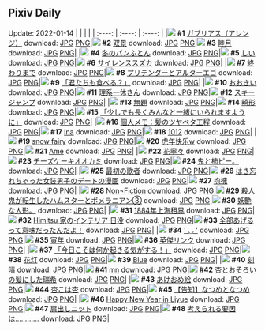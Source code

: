 ## Pixiv Daily
Update: 2022-01-14
|      |      |      |
| :----: | :----: | :----: |
|![](https://pixiv.microyu.workers.dev/c/240x480/img-master/img/2022/01/12/00/00/20/95467702_p0_master1200.jpg) **#1** [ガブリアス（アレンジ）](https://www.pixiv.net/artworks/95467702) download: [JPG](https://pixiv.microyu.workers.dev/img-original/img/2022/01/12/00/00/20/95467702_p0.jpg) [PNG](https://pixiv.microyu.workers.dev/img-original/img/2022/01/12/00/00/20/95467702_p0.png)|![](https://pixiv.microyu.workers.dev/c/240x480/img-master/img/2022/01/13/02/28/22/95490649_p0_master1200.jpg) **#2** [双景](https://www.pixiv.net/artworks/95490649) download: [JPG](https://pixiv.microyu.workers.dev/img-original/img/2022/01/13/02/28/22/95490649_p0.jpg) [PNG](https://pixiv.microyu.workers.dev/img-original/img/2022/01/13/02/28/22/95490649_p0.png)|![](https://pixiv.microyu.workers.dev/c/240x480/img-master/img/2022/01/13/02/18/58/95490521_p0_master1200.jpg) **#3** [睦月](https://www.pixiv.net/artworks/95490521) download: [JPG](https://pixiv.microyu.workers.dev/img-original/img/2022/01/13/02/18/58/95490521_p0.jpg) [PNG](https://pixiv.microyu.workers.dev/img-original/img/2022/01/13/02/18/58/95490521_p0.png)|
|![](https://pixiv.microyu.workers.dev/c/240x480/img-master/img/2022/01/12/07/30/00/95473067_p0_master1200.jpg) **#4** [冬のパンふとん](https://www.pixiv.net/artworks/95473067) download: [JPG](https://pixiv.microyu.workers.dev/img-original/img/2022/01/12/07/30/00/95473067_p0.jpg) [PNG](https://pixiv.microyu.workers.dev/img-original/img/2022/01/12/07/30/00/95473067_p0.png)|![](https://pixiv.microyu.workers.dev/c/240x480/img-master/img/2022/01/13/04/01/51/95487729_p0_master1200.jpg) **#5** [しい](https://www.pixiv.net/artworks/95487729) download: [JPG](https://pixiv.microyu.workers.dev/img-original/img/2022/01/13/04/01/51/95487729_p0.jpg) [PNG](https://pixiv.microyu.workers.dev/img-original/img/2022/01/13/04/01/51/95487729_p0.png)|![](https://pixiv.microyu.workers.dev/c/240x480/img-master/img/2022/01/12/00/00/10/95467654_p0_master1200.jpg) **#6** [サイレンススズカ](https://www.pixiv.net/artworks/95467654) download: [JPG](https://pixiv.microyu.workers.dev/img-original/img/2022/01/12/00/00/10/95467654_p0.jpg) [PNG](https://pixiv.microyu.workers.dev/img-original/img/2022/01/12/00/00/10/95467654_p0.png)|
|![](https://pixiv.microyu.workers.dev/c/240x480/img-master/img/2022/01/13/00/00/01/95487704_p0_master1200.jpg) **#7** [終わりまで](https://www.pixiv.net/artworks/95487704) download: [JPG](https://pixiv.microyu.workers.dev/img-original/img/2022/01/13/00/00/01/95487704_p0.jpg) [PNG](https://pixiv.microyu.workers.dev/img-original/img/2022/01/13/00/00/01/95487704_p0.png)|![](https://pixiv.microyu.workers.dev/c/240x480/img-master/img/2022/01/12/07/40/34/95473141_p0_master1200.jpg) **#8** [プリテンダーとアルターエゴ](https://www.pixiv.net/artworks/95473141) download: [JPG](https://pixiv.microyu.workers.dev/img-original/img/2022/01/12/07/40/34/95473141_p0.jpg) [PNG](https://pixiv.microyu.workers.dev/img-original/img/2022/01/12/07/40/34/95473141_p0.png)|![](https://pixiv.microyu.workers.dev/c/240x480/img-master/img/2022/01/12/19/04/26/95480512_p0_master1200.jpg) **#9** [「君たちも食べる？」](https://www.pixiv.net/artworks/95480512) download: [JPG](https://pixiv.microyu.workers.dev/img-original/img/2022/01/12/19/04/26/95480512_p0.jpg) [PNG](https://pixiv.microyu.workers.dev/img-original/img/2022/01/12/19/04/26/95480512_p0.png)|
|![](https://pixiv.microyu.workers.dev/c/240x480/img-master/img/2022/01/12/00/11/42/95468155_p0_master1200.jpg) **#10** [おおきい](https://www.pixiv.net/artworks/95468155) download: [JPG](https://pixiv.microyu.workers.dev/img-original/img/2022/01/12/00/11/42/95468155_p0.jpg) [PNG](https://pixiv.microyu.workers.dev/img-original/img/2022/01/12/00/11/42/95468155_p0.png)|![](https://pixiv.microyu.workers.dev/c/240x480/img-master/img/2022/01/13/19/16/56/95500867_p0_master1200.jpg) **#11** [理系一休さん](https://www.pixiv.net/artworks/95500867) download: [JPG](https://pixiv.microyu.workers.dev/img-original/img/2022/01/13/19/16/56/95500867_p0.jpg) [PNG](https://pixiv.microyu.workers.dev/img-original/img/2022/01/13/19/16/56/95500867_p0.png)|![](https://pixiv.microyu.workers.dev/c/240x480/img-master/img/2022/01/12/22/43/11/95485788_p0_master1200.jpg) **#12** [スキージャンプ](https://www.pixiv.net/artworks/95485788) download: [JPG](https://pixiv.microyu.workers.dev/img-original/img/2022/01/12/22/43/11/95485788_p0.jpg) [PNG](https://pixiv.microyu.workers.dev/img-original/img/2022/01/12/22/43/11/95485788_p0.png)|
|![](https://pixiv.microyu.workers.dev/c/240x480/img-master/img/2022/01/12/18/19/56/95480034_p0_master1200.jpg) **#13** [無題](https://www.pixiv.net/artworks/95480034) download: [JPG](https://pixiv.microyu.workers.dev/img-original/img/2022/01/12/18/19/56/95480034_p0.jpg) [PNG](https://pixiv.microyu.workers.dev/img-original/img/2022/01/12/18/19/56/95480034_p0.png)|![](https://pixiv.microyu.workers.dev/c/240x480/img-master/img/2022/01/12/20/00/51/95481877_p0_master1200.jpg) **#14** [畸形](https://www.pixiv.net/artworks/95481877) download: [JPG](https://pixiv.microyu.workers.dev/img-original/img/2022/01/12/20/00/51/95481877_p0.jpg) [PNG](https://pixiv.microyu.workers.dev/img-original/img/2022/01/12/20/00/51/95481877_p0.png)|![](https://pixiv.microyu.workers.dev/c/240x480/img-master/img/2022/01/12/15/19/26/95477489_p0_master1200.jpg) **#15** [「少しでも長くみんなと一緒にいられますように」](https://www.pixiv.net/artworks/95477489) download: [JPG](https://pixiv.microyu.workers.dev/img-original/img/2022/01/12/15/19/26/95477489_p0.jpg) [PNG](https://pixiv.microyu.workers.dev/img-original/img/2022/01/12/15/19/26/95477489_p0.png)|
|![](https://pixiv.microyu.workers.dev/c/240x480/img-master/img/2022/01/13/09/00/00/95493431_p0_master1200.jpg) **#16** [個人メモ：髪のツヤベタ工程](https://www.pixiv.net/artworks/95493431) download: [JPG](https://pixiv.microyu.workers.dev/img-original/img/2022/01/13/09/00/00/95493431_p0.jpg) [PNG](https://pixiv.microyu.workers.dev/img-original/img/2022/01/13/09/00/00/95493431_p0.png)|![](https://pixiv.microyu.workers.dev/c/240x480/img-master/img/2022/01/12/13/36/43/95476388_p0_master1200.jpg) **#17** [Ina](https://www.pixiv.net/artworks/95476388) download: [JPG](https://pixiv.microyu.workers.dev/img-original/img/2022/01/12/13/36/43/95476388_p0.jpg) [PNG](https://pixiv.microyu.workers.dev/img-original/img/2022/01/12/13/36/43/95476388_p0.png)|![](https://pixiv.microyu.workers.dev/c/240x480/img-master/img/2022/01/12/00/43/06/95468912_p0_master1200.jpg) **#18** [1012](https://www.pixiv.net/artworks/95468912) download: [JPG](https://pixiv.microyu.workers.dev/img-original/img/2022/01/12/00/43/06/95468912_p0.jpg) [PNG](https://pixiv.microyu.workers.dev/img-original/img/2022/01/12/00/43/06/95468912_p0.png)|
|![](https://pixiv.microyu.workers.dev/c/240x480/img-master/img/2022/01/13/00/00/03/95487721_p0_master1200.jpg) **#19** [snow fairy](https://www.pixiv.net/artworks/95487721) download: [JPG](https://pixiv.microyu.workers.dev/img-original/img/2022/01/13/00/00/03/95487721_p0.jpg) [PNG](https://pixiv.microyu.workers.dev/img-original/img/2022/01/13/00/00/03/95487721_p0.png)|![](https://pixiv.microyu.workers.dev/c/240x480/img-master/img/2022/01/13/22/34/13/95505250_p0_master1200.jpg) **#20** [虎年快乐w](https://www.pixiv.net/artworks/95505250) download: [JPG](https://pixiv.microyu.workers.dev/img-original/img/2022/01/13/22/34/13/95505250_p0.jpg) [PNG](https://pixiv.microyu.workers.dev/img-original/img/2022/01/13/22/34/13/95505250_p0.png)|![](https://pixiv.microyu.workers.dev/c/240x480/img-master/img/2022/01/12/02/18/09/95470537_p0_master1200.jpg) **#21** [Ame](https://www.pixiv.net/artworks/95470537) download: [JPG](https://pixiv.microyu.workers.dev/img-original/img/2022/01/12/02/18/09/95470537_p0.jpg) [PNG](https://pixiv.microyu.workers.dev/img-original/img/2022/01/12/02/18/09/95470537_p0.png)|
|![](https://pixiv.microyu.workers.dev/c/240x480/img-master/img/2022/01/13/00/34/30/95488024_p0_master1200.jpg) **#22** [花寧々](https://www.pixiv.net/artworks/95488024) download: [JPG](https://pixiv.microyu.workers.dev/img-original/img/2022/01/13/00/34/30/95488024_p0.jpg) [PNG](https://pixiv.microyu.workers.dev/img-original/img/2022/01/13/00/34/30/95488024_p0.png)|![](https://pixiv.microyu.workers.dev/c/240x480/img-master/img/2022/01/13/20/30/00/95502201_p0_master1200.jpg) **#23** [チーズケーキオオカミ](https://www.pixiv.net/artworks/95502201) download: [JPG](https://pixiv.microyu.workers.dev/img-original/img/2022/01/13/20/30/00/95502201_p0.jpg) [PNG](https://pixiv.microyu.workers.dev/img-original/img/2022/01/13/20/30/00/95502201_p0.png)|![](https://pixiv.microyu.workers.dev/c/240x480/img-master/img/2022/01/12/00/21/22/95468420_p0_master1200.jpg) **#24** [鬼と柿ピー。](https://www.pixiv.net/artworks/95468420) download: [JPG](https://pixiv.microyu.workers.dev/img-original/img/2022/01/12/00/21/22/95468420_p0.jpg) [PNG](https://pixiv.microyu.workers.dev/img-original/img/2022/01/12/00/21/22/95468420_p0.png)|
|![](https://pixiv.microyu.workers.dev/c/240x480/img-master/img/2022/01/13/09/30/01/95493672_p0_master1200.jpg) **#25** [最初の歌者](https://www.pixiv.net/artworks/95493672) download: [JPG](https://pixiv.microyu.workers.dev/img-original/img/2022/01/13/09/30/01/95493672_p0.jpg) [PNG](https://pixiv.microyu.workers.dev/img-original/img/2022/01/13/09/30/01/95493672_p0.png)|![](https://pixiv.microyu.workers.dev/c/240x480/img-master/img/2022/01/12/19/30/01/95481248_p0_master1200.jpg) **#26** [はき忘れちゃった女装男子のデートの漫画](https://www.pixiv.net/artworks/95481248) download: [JPG](https://pixiv.microyu.workers.dev/img-original/img/2022/01/12/19/30/01/95481248_p0.jpg) [PNG](https://pixiv.microyu.workers.dev/img-original/img/2022/01/12/19/30/01/95481248_p0.png)|![](https://pixiv.microyu.workers.dev/c/240x480/img-master/img/2022/01/12/14/30/59/95476940_p0_master1200.jpg) **#27** [抱擁](https://www.pixiv.net/artworks/95476940) download: [JPG](https://pixiv.microyu.workers.dev/img-original/img/2022/01/12/14/30/59/95476940_p0.jpg) [PNG](https://pixiv.microyu.workers.dev/img-original/img/2022/01/12/14/30/59/95476940_p0.png)|
|![](https://pixiv.microyu.workers.dev/c/240x480/img-master/img/2022/01/12/00/06/59/95467982_p0_master1200.jpg) **#28** [Non¬Fiction](https://www.pixiv.net/artworks/95467982) download: [JPG](https://pixiv.microyu.workers.dev/img-original/img/2022/01/12/00/06/59/95467982_p0.jpg) [PNG](https://pixiv.microyu.workers.dev/img-original/img/2022/01/12/00/06/59/95467982_p0.png)|![](https://pixiv.microyu.workers.dev/c/240x480/img-master/img/2022/01/12/17/30/14/95479179_p0_master1200.jpg) **#29** [殺人鬼が転生したハムスターとポメラニアン③](https://www.pixiv.net/artworks/95479179) download: [JPG](https://pixiv.microyu.workers.dev/img-original/img/2022/01/12/17/30/14/95479179_p0.jpg) [PNG](https://pixiv.microyu.workers.dev/img-original/img/2022/01/12/17/30/14/95479179_p0.png)|![](https://pixiv.microyu.workers.dev/c/240x480/img-master/img/2022/01/12/11/12/30/95473920_p0_master1200.jpg) **#30** [妖艶な人形。](https://www.pixiv.net/artworks/95473920) download: [JPG](https://pixiv.microyu.workers.dev/img-original/img/2022/01/12/11/12/30/95473920_p0.jpg) [PNG](https://pixiv.microyu.workers.dev/img-original/img/2022/01/12/11/12/30/95473920_p0.png)|
|![](https://pixiv.microyu.workers.dev/c/240x480/img-master/img/2022/01/13/10/53/36/95494336_p0_master1200.jpg) **#31** [1884年上海租界](https://www.pixiv.net/artworks/95494336) download: [JPG](https://pixiv.microyu.workers.dev/img-original/img/2022/01/13/10/53/36/95494336_p0.jpg) [PNG](https://pixiv.microyu.workers.dev/img-original/img/2022/01/13/10/53/36/95494336_p0.png)|![](https://pixiv.microyu.workers.dev/c/240x480/img-master/img/2022/01/12/00/00/23/95467717_p0_master1200.jpg) **#32** [Himitsu 家のインテリア  日没](https://www.pixiv.net/artworks/95467717) download: [JPG](https://pixiv.microyu.workers.dev/img-original/img/2022/01/12/00/00/23/95467717_p0.jpg) [PNG](https://pixiv.microyu.workers.dev/img-original/img/2022/01/12/00/00/23/95467717_p0.png)|![](https://pixiv.microyu.workers.dev/c/240x480/img-master/img/2022/01/13/19/22/24/95500955_p0_master1200.jpg) **#33** [全部あげるって意味だったんだよ！](https://www.pixiv.net/artworks/95500955) download: [JPG](https://pixiv.microyu.workers.dev/img-original/img/2022/01/13/19/22/24/95500955_p0.jpg) [PNG](https://pixiv.microyu.workers.dev/img-original/img/2022/01/13/19/22/24/95500955_p0.png)|
|![](https://pixiv.microyu.workers.dev/c/240x480/img-master/img/2022/01/13/08/28/40/95493216_p0_master1200.jpg) **#34** [' ◡ '](https://www.pixiv.net/artworks/95493216) download: [JPG](https://pixiv.microyu.workers.dev/img-original/img/2022/01/13/08/28/40/95493216_p0.jpg) [PNG](https://pixiv.microyu.workers.dev/img-original/img/2022/01/13/08/28/40/95493216_p0.png)|![](https://pixiv.microyu.workers.dev/c/240x480/img-master/img/2022/01/13/00/00/14/95487774_p0_master1200.jpg) **#35** [寅年](https://www.pixiv.net/artworks/95487774) download: [JPG](https://pixiv.microyu.workers.dev/img-original/img/2022/01/13/00/00/14/95487774_p0.jpg) [PNG](https://pixiv.microyu.workers.dev/img-original/img/2022/01/13/00/00/14/95487774_p0.png)|![](https://pixiv.microyu.workers.dev/c/240x480/img-master/img/2022/01/13/18/25/39/95499897_p0_master1200.jpg) **#36** [英傑リンク](https://www.pixiv.net/artworks/95499897) download: [JPG](https://pixiv.microyu.workers.dev/img-original/img/2022/01/13/18/25/39/95499897_p0.jpg) [PNG](https://pixiv.microyu.workers.dev/img-original/img/2022/01/13/18/25/39/95499897_p0.png)|
|![](https://pixiv.microyu.workers.dev/c/240x480/img-master/img/2022/01/12/00/00/08/95467644_p0_master1200.jpg) **#37** [「今日こそは何か起きる気がする！」](https://www.pixiv.net/artworks/95467644) download: [JPG](https://pixiv.microyu.workers.dev/img-original/img/2022/01/12/00/00/08/95467644_p0.jpg) [PNG](https://pixiv.microyu.workers.dev/img-original/img/2022/01/12/00/00/08/95467644_p0.png)|![](https://pixiv.microyu.workers.dev/c/240x480/img-master/img/2022/01/13/00/21/09/95488382_p0_master1200.jpg) **#38** [花灯](https://www.pixiv.net/artworks/95488382) download: [JPG](https://pixiv.microyu.workers.dev/img-original/img/2022/01/13/00/21/09/95488382_p0.jpg) [PNG](https://pixiv.microyu.workers.dev/img-original/img/2022/01/13/00/21/09/95488382_p0.png)|![](https://pixiv.microyu.workers.dev/c/240x480/img-master/img/2022/01/12/00/00/06/95467639_p0_master1200.jpg) **#39** [Blue](https://www.pixiv.net/artworks/95467639) download: [JPG](https://pixiv.microyu.workers.dev/img-original/img/2022/01/12/00/00/06/95467639_p0.jpg) [PNG](https://pixiv.microyu.workers.dev/img-original/img/2022/01/12/00/00/06/95467639_p0.png)|
|![](https://pixiv.microyu.workers.dev/c/240x480/img-master/img/2022/01/14/01/13/50/95498883_p0_master1200.jpg) **#40** [刻晴](https://www.pixiv.net/artworks/95498883) download: [JPG](https://pixiv.microyu.workers.dev/img-original/img/2022/01/14/01/13/50/95498883_p0.jpg) [PNG](https://pixiv.microyu.workers.dev/img-original/img/2022/01/14/01/13/50/95498883_p0.png)|![](https://pixiv.microyu.workers.dev/c/240x480/img-master/img/2022/01/12/17/37/42/95479294_p0_master1200.jpg) **#41** [mn](https://www.pixiv.net/artworks/95479294) download: [JPG](https://pixiv.microyu.workers.dev/img-original/img/2022/01/12/17/37/42/95479294_p0.jpg) [PNG](https://pixiv.microyu.workers.dev/img-original/img/2022/01/12/17/37/42/95479294_p0.png)|![](https://pixiv.microyu.workers.dev/c/240x480/img-master/img/2022/01/12/20/18/09/95482258_p0_master1200.jpg) **#42** [杏とおそろいの髪にした瑞希](https://www.pixiv.net/artworks/95482258) download: [JPG](https://pixiv.microyu.workers.dev/img-original/img/2022/01/12/20/18/09/95482258_p0.jpg) [PNG](https://pixiv.microyu.workers.dev/img-original/img/2022/01/12/20/18/09/95482258_p0.png)|
|![](https://pixiv.microyu.workers.dev/c/240x480/img-master/img/2022/01/12/16/30/20/95478292_p0_master1200.jpg) **#43** [あけおめ絵](https://www.pixiv.net/artworks/95478292) download: [JPG](https://pixiv.microyu.workers.dev/img-original/img/2022/01/12/16/30/20/95478292_p0.jpg) [PNG](https://pixiv.microyu.workers.dev/img-original/img/2022/01/12/16/30/20/95478292_p0.png)|![](https://pixiv.microyu.workers.dev/c/240x480/img-master/img/2022/01/12/18/00/06/95479693_p0_master1200.jpg) **#44** [杏こは杏](https://www.pixiv.net/artworks/95479693) download: [JPG](https://pixiv.microyu.workers.dev/img-original/img/2022/01/12/18/00/06/95479693_p0.jpg) [PNG](https://pixiv.microyu.workers.dev/img-original/img/2022/01/12/18/00/06/95479693_p0.png)|![](https://pixiv.microyu.workers.dev/c/240x480/img-master/img/2022/01/13/00/00/23/95487823_p0_master1200.jpg) **#45** [【告知】なつめとなつめ](https://www.pixiv.net/artworks/95487823) download: [JPG](https://pixiv.microyu.workers.dev/img-original/img/2022/01/13/00/00/23/95487823_p0.jpg) [PNG](https://pixiv.microyu.workers.dev/img-original/img/2022/01/13/00/00/23/95487823_p0.png)|
|![](https://pixiv.microyu.workers.dev/c/240x480/img-master/img/2022/01/13/22/36/22/95505317_p0_master1200.jpg) **#46** [Happy New Year in Liyue](https://www.pixiv.net/artworks/95505317) download: [JPG](https://pixiv.microyu.workers.dev/img-original/img/2022/01/13/22/36/22/95505317_p0.jpg) [PNG](https://pixiv.microyu.workers.dev/img-original/img/2022/01/13/22/36/22/95505317_p0.png)|![](https://pixiv.microyu.workers.dev/c/240x480/img-master/img/2022/01/12/16/50/37/95478557_p0_master1200.jpg) **#47** [肩出しニット](https://www.pixiv.net/artworks/95478557) download: [JPG](https://pixiv.microyu.workers.dev/img-original/img/2022/01/12/16/50/37/95478557_p0.jpg) [PNG](https://pixiv.microyu.workers.dev/img-original/img/2022/01/12/16/50/37/95478557_p0.png)|![](https://pixiv.microyu.workers.dev/c/240x480/img-master/img/2022/01/13/12/19/45/95495226_p0_master1200.jpg) **#48** [考えられる要因は…………](https://www.pixiv.net/artworks/95495226) download: [JPG](https://pixiv.microyu.workers.dev/img-original/img/2022/01/13/12/19/45/95495226_p0.jpg) [PNG](https://pixiv.microyu.workers.dev/img-original/img/2022/01/13/12/19/45/95495226_p0.png)|
